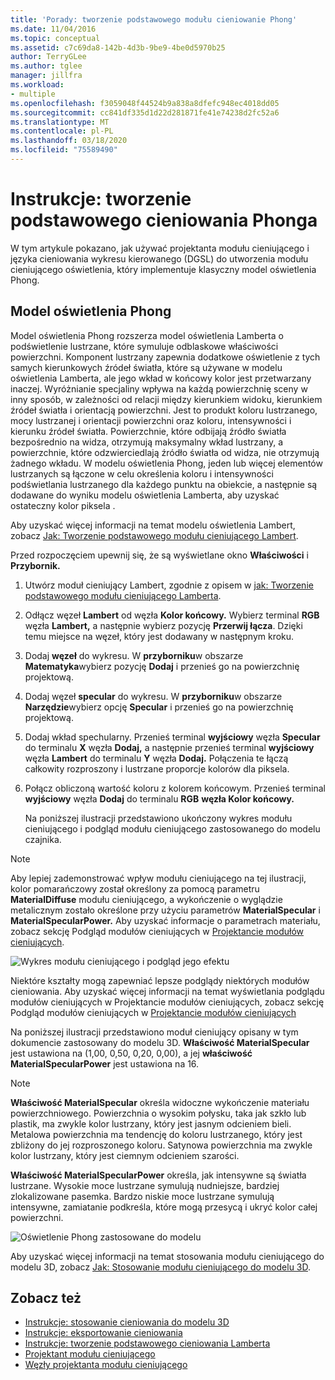 ```yaml
---
title: 'Porady: tworzenie podstawowego modułu cieniowanie Phong'
ms.date: 11/04/2016
ms.topic: conceptual
ms.assetid: c7c69da8-142b-4d3b-9be9-4be0d5970b25
author: TerryGLee
ms.author: tglee
manager: jillfra
ms.workload:
- multiple
ms.openlocfilehash: f3059048f44524b9a838a8dfefc948ec4018dd05
ms.sourcegitcommit: cc841df335d1d22d281871fe41e74238d2fc52a6
ms.translationtype: MT
ms.contentlocale: pl-PL
ms.lasthandoff: 03/18/2020
ms.locfileid: "75589490"
---
```

# <a name="how-to-create-a-basic-phong-shader"></a>Instrukcje: tworzenie podstawowego cieniowania Phonga

W tym artykule pokazano, jak używać projektanta modułu cieniującego i języka cieniowania wykresu kierowanego (DGSL) do utworzenia modułu cieniującego oświetlenia, który implementuje klasyczny model oświetlenia Phong.

## <a name="the-phong-lighting-model"></a>Model oświetlenia Phong

Model oświetlenia Phong rozszerza model oświetlenia Lamberta o podświetlenie lustrzane, które symuluje odblaskowe właściwości powierzchni. Komponent lustrzany zapewnia dodatkowe oświetlenie z tych samych kierunkowych źródeł światła, które są używane w modelu oświetlenia Lamberta, ale jego wkład w końcowy kolor jest przetwarzany inaczej. Wyróżnianie specjaliny wpływa na każdą powierzchnię sceny w inny sposób, w zależności od relacji między kierunkiem widoku, kierunkiem źródeł światła i orientacją powierzchni. Jest to produkt koloru lustrzanego, mocy lustrzanej i orientacji powierzchni oraz koloru, intensywności i kierunku źródeł światła. Powierzchnie, które odbijają źródło światła bezpośrednio na widza, otrzymują maksymalny wkład lustrzany, a powierzchnie, które odzwierciedlają źródło światła od widza, nie otrzymują żadnego wkładu. W modelu oświetlenia Phong, jeden lub więcej elementów lustrzanych są łączone w celu określenia koloru i intensywności podświetlania lustrzanego dla każdego punktu na obiekcie, a następnie są dodawane do wyniku modelu oświetlenia Lamberta, aby uzyskać ostateczny kolor piksela .

Aby uzyskać więcej informacji na temat modelu oświetlenia Lambert, zobacz [Jak: Tworzenie podstawowego modułu cieniującego Lambert](../designers/how-to-create-a-basic-lambert-shader.md).

Przed rozpoczęciem upewnij się, że są wyświetlane okno **Właściwości** i **Przybornik.**

1. Utwórz moduł cieniujący Lambert, zgodnie z opisem w [jak: Tworzenie podstawowego modułu cieniującego Lamberta](../designers/how-to-create-a-basic-lambert-shader.md).

2. Odłącz węzeł **Lambert** od węzła **Kolor końcowy.** Wybierz terminal **RGB** węzła **Lambert,** a następnie wybierz pozycję **Przerwij łącza**. Dzięki temu miejsce na węzeł, który jest dodawany w następnym kroku.

3. Dodaj **węzeł** do wykresu. W **przyborniku**w obszarze **Matematyka**wybierz pozycję **Dodaj** i przenieś go na powierzchnię projektową.

4. Dodaj węzeł **specular** do wykresu. W **przyborniku**w obszarze **Narzędzie**wybierz opcję **Specular** i przenieś go na powierzchnię projektową.

5. Dodaj wkład spechularny. Przenieś terminal **wyjściowy** węzła **Specular** do terminalu **X** węzła **Dodaj,** a następnie przenieś terminal **wyjściowy** węzła **Lambert** do terminalu **Y** węzła **Dodaj.** Połączenia te łączą całkowity rozproszony i lustrzane proporcje kolorów dla piksela.

6. Połącz obliczoną wartość koloru z kolorem końcowym. Przenieś terminal **wyjściowy** węzła **Dodaj** do terminalu **RGB** **węzła Kolor końcowy.**

   Na poniższej ilustracji przedstawiono ukończony wykres modułu cieniującego i podgląd modułu cieniującego zastosowanego do modelu czajnika.

> [!NOTE]
> Aby lepiej zademonstrować wpływ modułu cieniującego na tej ilustracji, kolor pomarańczowy został określony za pomocą parametru **MaterialDiffuse** modułu cieniującego, a wykończenie o wyglądzie metalicznym zostało określone przy użyciu parametrów **MaterialSpecular** i **MaterialSpecularPower.** Aby uzyskać informacje o parametrach materiału, zobacz sekcję Podgląd modułów cieniujących w [Projektancie modułów cieniujących](../designers/shader-designer.md).

![Wykres modułu cieniującego i podgląd jego efektu](../designers/media/digit-lighting-graph.png)

Niektóre kształty mogą zapewniać lepsze podglądy niektórych modułów cieniowania. Aby uzyskać więcej informacji na temat wyświetlania podglądu modułów cieniujących w Projektancie modułów cieniujących, zobacz sekcję Podgląd modułów cieniujących w [Projektancie modułów cieniujących](../designers/shader-designer.md)

Na poniższej ilustracji przedstawiono moduł cieniujący opisany w tym dokumencie zastosowany do modelu 3D. **Właściwość MaterialSpecular** jest ustawiona na (1,00, 0,50, 0,20, 0,00), a jej **właściwość MaterialSpecularPower** jest ustawiona na 16.

> [!NOTE]
> **Właściwość MaterialSpecular** określa widoczne wykończenie materiału powierzchniowego. Powierzchnia o wysokim połysku, taka jak szkło lub plastik, ma zwykle kolor lustrzany, który jest jasnym odcieniem bieli. Metalowa powierzchnia ma tendencję do koloru lustrzanego, który jest zbliżony do jej rozproszonego koloru. Satynowa powierzchnia ma zwykle kolor lustrzany, który jest ciemnym odcieniem szarości.
>
> **Właściwość MaterialSpecularPower** określa, jak intensywne są światła lustrzane. Wysokie moce lustrzane symulują nudniejsze, bardziej zlokalizowane pasemka. Bardzo niskie moce lustrzane symulują intensywne, zamiatanie podkreśla, które mogą przesycą i ukryć kolor całej powierzchni.

![Oświetlenie Phong zastosowane do modelu](../designers/media/digit-lighting-model.png)

Aby uzyskać więcej informacji na temat stosowania modułu cieniującego do modelu 3D, zobacz [Jak: Stosowanie modułu cieniującego do modelu 3D](../designers/how-to-apply-a-shader-to-a-3-d-model.md).

## <a name="see-also"></a>Zobacz też

- [Instrukcje: stosowanie cieniowania do modelu 3D](../designers/how-to-apply-a-shader-to-a-3-d-model.md)
- [Instrukcje: eksportowanie cieniowania](../designers/how-to-export-a-shader.md)
- [Instrukcje: tworzenie podstawowego cieniowania Lamberta](../designers/how-to-create-a-basic-lambert-shader.md)
- [Projektant modułu cieniującego](../designers/shader-designer.md)
- [Węzły projektanta modułu cieniującego](../designers/shader-designer-nodes.md)
